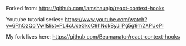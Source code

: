 Forked from: https://github.com/iamshaunjp/react-context-hooks

Youtube tutorial series:: https://www.youtube.com/watch?v=6RhOzQciVwI&list=PL4cUxeGkcC9hNokByJilPg5g9m2APUePI

My fork lives here: https://github.com/Beamanator/react-context-hooks
